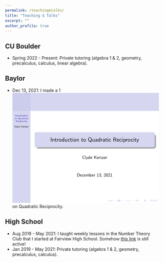 ```yaml
---
permalink: /teaching&talks/
title: "Teaching & Talks"
excerpt: ""
author_profile: true
---
```


## CU Boulder
  * Spring 2022 - Present: Private tutoring (algebra 1 & 2, geometry, precalculus, calculus, linear algebra).

## Baylor
  * Dec 13, 2021: I made a 1<br/><img src='/files/PresentationQuadraticReciprocity.pdf'> on Quadratic Reciprocity.

## High School
  * Aug 2019 - May 2021: I taught weekly lessons in the Number Theory Club that I started at Fairview High School. Somehow <a href="https://fah.bvsd.org/clubs-activities/number-theory-club">this link</a> is still active!
  * Jan 2019 - May 2021: Private tutoring (algebra 1 & 2, geometry, precalculus, calculus).
